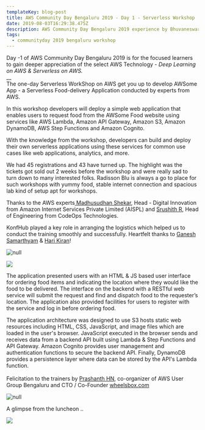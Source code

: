 ```yaml
---
templateKey: blog-post
title: AWS Community Day Bengaluru 2019 - Day 1 - Serverless Workshop
date: 2019-08-03T16:29:38.475Z
description: AWS Community Day Bengaluru 2019 experience by Bhuvaneswari Subramani
tags:
  - communityday 2019 bengaluru workshop
---
```

Day -1 of AWS Community Day Bengaluru 2019 is for the focused learners to gain deeper appreciation of the select AWS Technology - _Deep Learning on AWS & Serverless on AWS._\
__\
The one-day Serverless WorkShop on AWS get you up to develop AWSome App - a Serverless Food-delivery Application conducted by experts from AWS.

In this workshop developers will deploy a simple web application that enables users to request food from the AWSome Food website using services like AWS Lambda, Amazon API Gateway, Amazon S3, Amazon DynamoDB, AWS Step Functions and Amazon Cognito.

With the knowledge from the workshop, developers can build and deploy their own serverless applications using these services for common use cases like web applications, analytics, and more.

We had 45 registrations and 43 have turned up. The highlight was the tickets got sold out 2 weeks before the workshop and were really sad to turn down to many interested folks. Radisson Blu is always a go to place for such workshops with yummy food, stable internet connection and spacious lab kind of setup apt for workshops.

Thanks to the AWS experts[ Madhusudhan Shekar](https://www.linkedin.com/in/madhusudanshekar/), Head - Digital Innovation from Amazon Internet Services Private Limited (AISPL) and [Srushith R](https://www.linkedin.com/in/srushith/), Head of Engineering from CodeOps Technologies.

KonfHub played a key role in arranging the logistics which helped us to conduct the training smoothly and successfully. Heartfelt thanks to [Ganesh Samarthyam](https://twitter.com/GSamarthyam) & [Hari Kiran](https://www.linkedin.com/in/gharikiran/)!



![null](/img/sw_1.png)

![](/img/sw_2.png)

The application presented users with an HTML & JS based user interface for ordering food items and indicating the location where they would like the food to be delivered. The interface on the backend with a RESTful web service will submit the request and find and dispatch food to the requester’s location. The application also provided facilities for users to register with the service and log in before ordering food.

The application architecture was designed to use S3 hosts static web resources including HTML, CSS, JavaScript, and image files which are loaded in the user's browser. JavaScript executed in the browser sends and receives data from a backend API built using Lambda & Step Functions and API Gateway. Amazon Cognito provides user management and authentication functions to secure the backend API. Finally, DynamoDB provides a persistence layer where data can be stored by the API's Lambda function.\
\
Felicitation to the trainers by [Prashanth HN](https://www.linkedin.com/in/hnprashanth/), co-organizer of AWS User Group Bengaluru and CTO / Co-Founder [wheelsbox.com ](www.wheelsbox.com)

![null](/img/sw_3.png)

A glimpse from the luncheon ..

![](/img/dlw_3.png)
